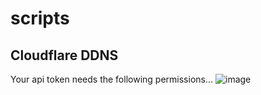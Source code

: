 # scripts

## Cloudflare DDNS

Your api token needs the following permissions...
![image](https://github.com/user-attachments/assets/96f7e19a-9cc3-4ebd-aaf3-1216fa6864fc)

